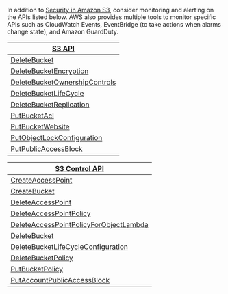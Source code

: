 In addition to [Security in Amazon S3](https://docs.aws.amazon.com/AmazonS3/latest/userguide/security.html), consider monitoring and alerting on the APIs listed below. AWS also provides multiple tools  to monitor specific APIs such as CloudWatch Events, EventBridge (to take actions when alarms change state), and Amazon GuardDuty.


|**[S3 API](https://docs.aws.amazon.com/AmazonS3/latest/API/API_Operations_Amazon_Simple_Storage_Service.html)**|
| ----- | 
|[DeleteBucket](https://docs.aws.amazon.com/AmazonS3/latest/API/API_DeleteBucket.html)|
|[DeleteBucketEncryption](https://docs.aws.amazon.com/AmazonS3/latest/API/API_DeleteBucketEncryption.html)|
|[DeleteBucketOwnershipControls](https://docs.aws.amazon.com/AmazonS3/latest/API/API_DeleteBucketOwnershipControls.html)|
|[DeleteBucketLifeCycle](https://docs.aws.amazon.com/AmazonS3/latest/API/API_DeleteBucketLifecycle.html)|
|[DeleteBucketReplication](https://docs.aws.amazon.com/AmazonS3/latest/API/API_DeleteBucketOwnershipControls.html)|
|[PutBucketAcl](https://docs.aws.amazon.com/AmazonS3/latest/API/API_PutBucketAcl.html)|
|[PutBucketWebsite](https://docs.aws.amazon.com/AmazonS3/latest/API/API_PutBucketWebsite.html)|
|[PutObjectLockConfiguration](PutObjectLockConfiguration)|
|[PutPublicAccessBlock](PutObjectLockConfiguration)|


|**[S3 Control API](https://docs.aws.amazon.com/AmazonS3/latest/API/API_Operations_AWS_S3_Control.html)**|
| ----- | 
|[CreateAccessPoint](https://docs.aws.amazon.com/AmazonS3/latest/API/API_control_CreateAccessPoint.html)|
|[CreateBucket](https://docs.aws.amazon.com/AmazonS3/latest/API/API_control_CreateBucket.html)|
|[DeleteAccessPoint](https://docs.aws.amazon.com/AmazonS3/latest/API/API_control_DeleteAccessPoint.html)|
|[DeleteAccessPointPolicy](https://docs.aws.amazon.com/AmazonS3/latest/API/API_control_DeleteAccessPointPolicy.html)|
|[DeleteAccessPointPolicyForObjectLambda](https://docs.aws.amazon.com/AmazonS3/latest/API/API_control_DeleteAccessPointPolicyForObjectLambda.html)|
|[DeleteBucket](https://docs.aws.amazon.com/AmazonS3/latest/API/API_control_DeleteBucket.html)|
|[DeleteBucketLifeCycleConfiguration](https://docs.aws.amazon.com/AmazonS3/latest/API/API_control_DeleteBucket.html)|
|[DeleteBucketPolicy](https://docs.aws.amazon.com/AmazonS3/latest/API/API_control_DeleteBucketPolicy.html)|
|[PutBucketPolicy](https://docs.aws.amazon.com/AmazonS3/latest/API/API_control_DeletePublicAccessBlock.html)|
|[PutAccountPublicAccessBlock](https://docs.aws.amazon.com/AmazonS3/latest/API/API_control_PutPublicAccessBlock.html)|


